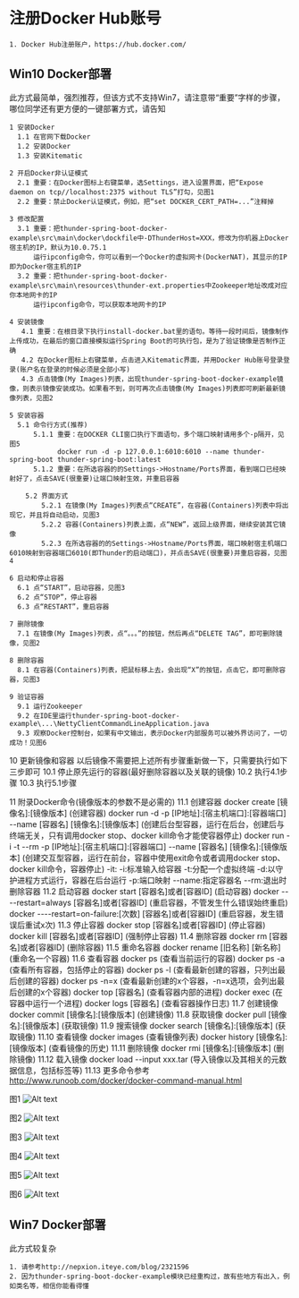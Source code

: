 # 注册Docker Hub账号

    1. Docker Hub注册账户，https://hub.docker.com/

## Win10 Docker部署
此方式最简单，强烈推荐，但该方式不支持Win7，请注意带“重要”字样的步骤，哪位同学还有更方便的一键部署方式，请告知

    1 安装Docker
      1.1 在官网下载Docker
      1.2 安装Docker
      1.3 安装Kitematic

    2 开启Docker非认证模式
      2.1 重要：在Docker图标上右键菜单，选Settings，进入设置界面，把“Expose daemon on tcp//localhost:2375 without TLS”打勾，见图1
      2.2 重要：禁止Docker认证模式，例如，把“set DOCKER_CERT_PATH=...”注释掉

    3 修改配置
      3.1 重要：把thunder-spring-boot-docker-example\src\main\docker\dockfile中-DThunderHost=XXX，修改为你机器上Docker宿主机的IP，默认为10.0.75.1
          运行ipconfig命令，你可以看到一个Docker的虚拟网卡(DockerNAT)，其显示的IP即为Docker宿主机的IP
      3.2 重要：把thunder-spring-boot-docker-example\src\main\resources\thunder-ext.properties中Zookeeper地址改成对应你本地网卡的IP
          运行ipconfig命令，可以获取本地网卡的IP

    4 安装镜像
       4.1 重要：在根目录下执行install-docker.bat里的语句。等待一段时间后，镜像制作上传成功，在最后的窗口直接模拟运行Spring Boot的可执行包，是为了验证镜像是否制作正确
       4.2 在Docker图标上右键菜单，点击进入Kitematic界面，并用Docker Hub账号登录登录(账户名在登录的时候必须是全部小写)
       4.3 点击镜像(My Images)列表，出现thunder-spring-boot-docker-example镜像，则表示镜像安装成功。如果看不到，则可再次点击镜像(My Images)列表即可刷新最新镜像列表，见图2

    5 安装容器
      5.1 命令行方式(推荐)
          5.1.1 重要：在DOCKER CLI窗口执行下面语句，多个端口映射请用多个-p隔开，见图5
                docker run -d -p 127.0.0.1:6010:6010 --name thunder-spring-boot thunder-spring-boot:latest
          5.1.2 重要：在所选容器的的Settings->Hostname/Ports界面，看到端口已经映射好了，点击SAVE(很重要)让端口映射生效，并重启容器

        5.2 界面方式
            5.2.1 在镜像(My Images)列表点“CREATE”，在容器(Containers)列表中将出现它，并且将自动启动，见图3
            5.2.2 容器(Containers)列表上面，点“NEW”，返回上级界面，继续安装其它镜像
            5.2.3 在所选容器的的Settings->Hostname/Ports界面，端口映射宿主机端口6010映射到容器端口6010(即Thunder的启动端口)，并点击SAVE(很重要)并重启容器，见图4

    6 启动和停止容器
      6.1 点“START”，启动容器，见图3
      6.2 点“STOP”，停止容器
      6.3 点“RESTART”，重启容器

    7 删除镜像
      7.1 在镜像(My Images)列表，点“。。。”的按钮，然后再点“DELETE TAG”，即可删除镜像，见图2

    8 删除容器
      8.1 在容器(Containers)列表，把鼠标移上去，会出现“X”的按钮，点击它，即可删除容器，见图3

    9 验证容器
      9.1 运行Zookeeper
      9.2 在IDE里运行thunder-spring-boot-docker-example\...\NettyClientCommandLineApplication.java
      9.3 观察Docker控制台，如果有中文输出，表示Docker内部服务可以被外界访问了，一切成功！见图6

   10 更新镜像和容器
      以后镜像不需要把上述所有步骤重新做一下，只需要执行如下三步即可
      10.1 停止原先运行的容器(最好删除容器以及关联的镜像)
      10.2 执行4.1步骤
      10.3 执行5.1步骤

   11 附录Docker命令(镜像版本的参数不是必需的)
      11.1 创建容器
           docker create [镜像名]:[镜像版本] (创建容器)
           docker run -d -p [IP地址]:[宿主机端口]:[容器端口] --name [容器名] [镜像名]:[镜像版本] (创建后台型容器，运行在后台，创建后与终端无关，只有调用docker stop、docker kill命令才能使容器停止)
           docker run -i -t --rm -p [IP地址]:[宿主机端口]:[容器端口] --name [容器名] [镜像名]:[镜像版本] (创建交互型容器，运行在前台，容器中使用exit命令或者调用docker stop、docker kill命令，容器停止)
           -it:
           -i:标准输入给容器 
           -t:分配一个虚拟终端
           -d:以守护进程方式运行，容器在后台运行
           -p:端口映射
           --name:指定容器名
           --rm:退出时删除容器
      11.2 启动容器
           docker start [容器名]或者[容器ID] (启动容器)
           docker ----restart=always [容器名]或者[容器ID] (重启容器，不管发生什么错误始终重启) 
           docker ----restart=on-failure:[次数] [容器名]或者[容器ID] (重启容器，发生错误后重试x次) 
      11.3 停止容器
           docker stop [容器名]或者[容器ID] (停止容器)
           docker kill [容器名]或者[容器ID] (强制停止容器)
      11.4 删除容器
           docker rm [容器名]或者[容器ID] (删除容器)
      11.5 重命名容器
           docker rename [旧名称] [新名称] (重命名一个容器)
      11.6 查看容器
           docker ps (查看当前运行的容器)
           docker ps -a (查看所有容器，包括停止的容器)
           docker ps -l (查看最新创建的容器，只列出最后创建的容器)
           docker ps -n=x (查看最新创建的x个容器，-n=x选项，会列出最后创建的x个容器)
           docker top [容器名] (查看容器内部的进程)
           docker exec (在容器中运行一个进程)
           docker logs [容器名] (查看容器操作日志)
      11.7 创建镜像
           docker commit [镜像名]:[镜像版本] (创建镜像)
      11.8 获取镜像
           docker pull [镜像名]:[镜像版本] (获取镜像)
      11.9 搜索镜像
           docker search [镜像名]:[镜像版本] (获取镜像)
     11.10 查看镜像
           docker images (查看镜像列表)
           docker history [镜像名]:[镜像版本] (查看镜像的历史)
     11.11 删除镜像
           docker rmi [镜像名]:[镜像版本] (删除镜像)
     11.12 载入镜像
           docker load --input xxx.tar (导入镜像以及其相关的元数据信息，包括标签等)
     11.13 更多命令参考
           http://www.runoob.com/docker/docker-command-manual.html

图1
![Alt text](https://github.com/Nepxion/Thunder/blob/master/thunder-spring-boot-docker-example/Docker1.jpg)

图2
![Alt text](https://github.com/Nepxion/Thunder/blob/master/thunder-spring-boot-docker-example/Docker2.jpg)

图3
![Alt text](https://github.com/Nepxion/Thunder/blob/master/thunder-spring-boot-docker-example/Docker3.jpg)

图4
![Alt text](https://github.com/Nepxion/Thunder/blob/master/thunder-spring-boot-docker-example/Docker4.jpg)

图5
![Alt text](https://github.com/Nepxion/Thunder/blob/master/thunder-spring-boot-docker-example/Docker5.jpg)

图6
![Alt text](https://github.com/Nepxion/Thunder/blob/master/thunder-spring-boot-docker-example/Docker6.jpg)

## Win7 Docker部署
此方式较复杂

    1. 请参考http://nepxion.iteye.com/blog/2321596
    2. 因为thunder-spring-boot-docker-example模块已经重构过，故有些地方有出入，例如类名等，相信你能看得懂